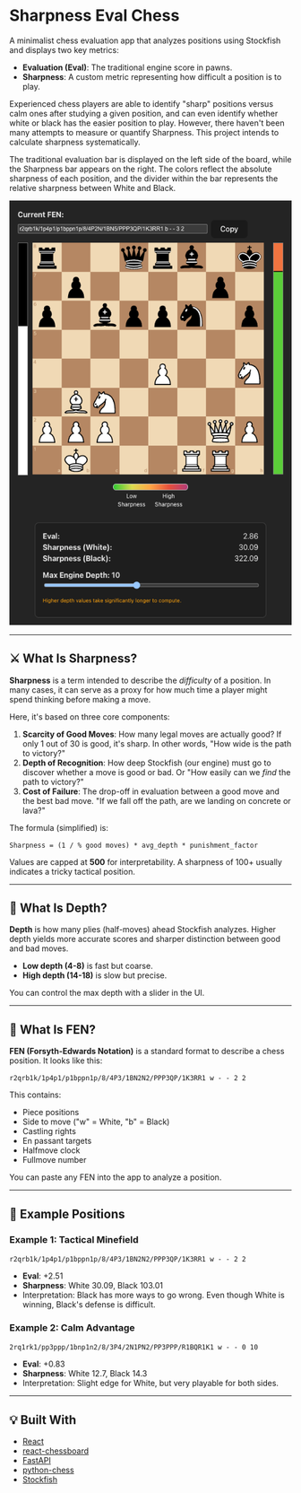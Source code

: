 # Sharpness Eval Chess

A minimalist chess evaluation app that analyzes positions using Stockfish and displays two key metrics:

* **Evaluation (Eval)**: The traditional engine score in pawns.
* **Sharpness**: A custom metric representing how difficult a position is to play.

Experienced chess players are able to identify "sharp" positions versus calm ones after studying a given position, and can even identify whether white or black has 
the easier position to play. However, there haven't been many attempts to measure or quantify Sharpness. This project intends to calculate sharpness systematically.

The traditional evaluation bar is displayed on the left side of the board, while the Sharpness bar appears on the right. The colors reflect the absolute sharpness 
of each position, and the divider within the bar represents the relative sharpness between White and Black.

<p align="center">
  <img src="frontend/src/assets/img.png" alt="Sharpness Eval Chess Screenshot" width="600"/>
</p>

---

## ⚔️ What Is Sharpness?

**Sharpness** is a term intended to describe the *difficulty* of a position. In many cases, it can serve as a proxy for how much time a player might spend thinking before making a move.

Here, it's based on three core components:

1. **Scarcity of Good Moves**: How many legal moves are actually good? If only 1 out of 30 is good, it's sharp. In other words, "How wide is the path to victory?"
2. **Depth of Recognition**: How deep Stockfish (our engine) must go to discover whether a move is good or bad. Or "How easily can we *find* the path to victory?"
3. **Cost of Failure**: The drop-off in evaluation between a good move and the best bad move. "If we fall off the path, are we landing on concrete or lava?"

The formula (simplified) is:

```
Sharpness = (1 / % good moves) * avg_depth * punishment_factor
```

Values are capped at **500** for interpretability. A sharpness of 100+ usually indicates a tricky tactical position.

---

## 🔄 What Is Depth?

**Depth** is how many plies (half-moves) ahead Stockfish analyzes. Higher depth yields more accurate scores and sharper distinction between good and bad moves.

* **Low depth (4-8)** is fast but coarse.
* **High depth (14-18)** is slow but precise.

You can control the max depth with a slider in the UI.

---

## 📂 What Is FEN?

**FEN (Forsyth-Edwards Notation)** is a standard format to describe a chess position. It looks like this:

```
r2qrb1k/1p4p1/p1bppn1p/8/4P3/1BN2N2/PPP3QP/1K3RR1 w - - 2 2
```

This contains:

* Piece positions
* Side to move ("w" = White, "b" = Black)
* Castling rights
* En passant targets
* Halfmove clock
* Fullmove number

You can paste any FEN into the app to analyze a position.

---

## 🔹 Example Positions

### Example 1: Tactical Minefield

```
r2qrb1k/1p4p1/p1bppn1p/8/4P3/1BN2N2/PPP3QP/1K3RR1 w - - 2 2
```

* **Eval**: +2.51
* **Sharpness**: White 30.09, Black 103.01
* Interpretation: Black has more ways to go wrong. Even though White is winning, Black's defense is difficult.

### Example 2: Calm Advantage

```
2rq1rk1/pp3ppp/1bnp1n2/8/3P4/2N1PN2/PP3PPP/R1BQR1K1 w - - 0 10
```

* **Eval**: +0.83
* **Sharpness**: White 12.7, Black 14.3
* Interpretation: Slight edge for White, but very playable for both sides.

---

## 💡 Built With

* [React](https://react.dev/)
* [react-chessboard](https://github.com/Clariity/react-chessboard)
* [FastAPI](https://fastapi.tiangolo.com/)
* [python-chess](https://python-chess.readthedocs.io/en/latest/)
* [Stockfish](https://stockfishchess.org/)

